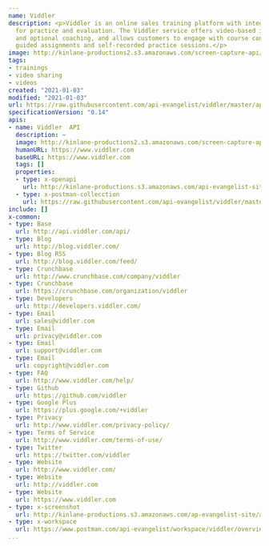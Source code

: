 ```yaml
---
name: Viddler
description: <p>Viddler is an online sales training platform with integrated tools
  for practice and evaluation. The Viddler service offers video-based instruction
  and optional coaching, and allows customers to engage with course content through
  guided assignments and self-recorded practice sessions.</p>
image: http://kinlane-productions2.s3.amazonaws.com/screen-capture-api/274-viddler.jpg
tags:
- trainings
- video sharing
- videos
created: "2021-01-03"
modified: "2021-01-03"
url: https://raw.githubusercontent.com/api-evangelist/viddler/master/apis.json
specificationVersion: "0.14"
apis:
- name: Viddler  API
  description: ~
  image: http://kinlane-productions2.s3.amazonaws.com/screen-capture-api/274-viddler.jpg
  humanURL: https://www.viddler.com
  baseURL: https://www.viddler.com
  tags: []
  properties:
  - type: x-openapi
    url: http://kinlane-productions.s3.amazonaws.com/api-evangelist-site/company/openapis/viddler--api.json
  - type: x-postman-collecction
    url: https://raw.githubusercontent.com/api-evangelist/viddler/master/viddler--api-postman-collection.json
include: []
x-common:
- type: Base
  url: http://api.viddler.com/api/
- type: Blog
  url: http://blog.viddler.com/
- type: Blog RSS
  url: http://blog.viddler.com/feed/
- type: Crunchbase
  url: http://www.crunchbase.com/company/viddler
- type: Crunchbase
  url: https://crunchbase.com/organization/viddler
- type: Developers
  url: http://developers.viddler.com/
- type: Email
  url: sales@viddler.com
- type: Email
  url: privacy@viddler.com
- type: Email
  url: support@viddler.com
- type: Email
  url: copyright@viddler.com
- type: FAQ
  url: http://www.viddler.com/help/
- type: Github
  url: https://github.com/viddler
- type: Google Plus
  url: https://plus.google.com/+viddler
- type: Privacy
  url: http://www.viddler.com/privacy-policy/
- type: Terms of Service
  url: http://www.viddler.com/terms-of-use/
- type: Twitter
  url: https://twitter.com/viddler
- type: Website
  url: http://www.viddler.com/
- type: Website
  url: http://viddler.com
- type: Website
  url: https://www.viddler.com
- type: x-screenshot
  url: http://kinlane-productions.s3.amazonaws.com/ap-evangelist-site/api/screenshots/1895_viddler_.png
- type: x-workspace
  url: https://www.postman.com/api-evangelist/workspace/viddler/overview
...
```

